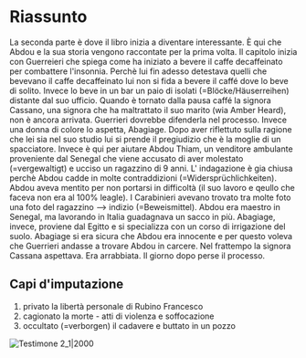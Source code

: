 # Riassunto
La seconda parte è dove il libro inizia a diventare interessante. È qui che Abdou e la sua storia vengono raccontate per la prima volta. Il capitolo inizia con Guerreieri che spiega come ha iniziato a bevere il caffe decaffeinato per combattere l'insonnia. Perchè lui fin adesso detestava quelli che bevevano il caffe decaffeinato lui non si fida a bevere il caffé dove lo beve di solito. Invece lo beve in un bar un paio di isolati (=Blöcke/Häuserreihen) distante dal suo ufficio.
Quando è tornato dalla pausa caffé la signora Cassano, una signora che ha maltrattato il suo marito (wia Amber Heard), non è ancora arrivata. Guerrieri dovrebbe difenderla nel processo. Invece una donna di colore lo aspetta, Abagiage. Dopo aver riflettuto sulla ragione che lei sia nel suo studio lui si prende il pregiudizio che è la moglie di un spacciatore. Invece è qui per aiutare Abdou Thiam, un venditore ambulante proveniente dal Senegal che viene accusato di aver molestato (=vergewaltigt) e ucciso un ragazzino di 9 anni. L' indagazione è gia chiusa perchè Abdou cadde in molte contraddizioni (=Widersprüchlichkeiten). Abdou aveva mentito per non portarsi in difficoltà (il suo lavoro e qeullo che faceva non era al 100% leagle). I Carabinieri avevano trovato tra molte foto una foto del ragazzino --> indizio (=Beweismittel).
Abdou era maestro in Senegal, ma lavorando in Italia guadagnava un sacco in più. Abagiage, invece, proviene dal Egitto e si specializza con un corso di irrigazione del suolo. Abagiage si era sicura che Abdou era innocente e per questo voleva che Guerrieri andasse a trovare Abdou in carcere.
Nel frattempo la signora Cassana aspettava. Era arrabbiata. Il giorno dopo perse il processo.


## Capi d'imputazione
1. privato la libertà personale di Rubino Francesco
2. cagionato la morte - atti di violenza e soffocazione
3. occultato (=verborgen) il cadavere e buttato in un pozzo

![Testimone 2_1|2000](https://cdn.discordapp.com/attachments/818403821599457280/978327803810447421/testimone_2_1.png)
